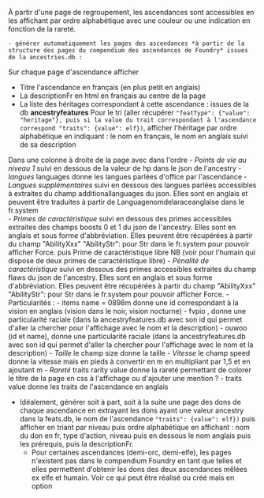 À partir d'une page de regroupement, les ascendances sont accessibles en les affichant par ordre alphabétique avec une couleur ou une indication en fonction de la rareté.

    - générer automatiquement les pages des ascendances *à partir de la structure des pages du compendium des ascendances de Foundry* issues de la ancestries.db :

Sur chaque page d'ascendance afficher
- Titre l'ascendance en français (en plus petit en anglais)
- La descriptionFr en html en français au centre de la page
- La liste des héritages correspondant à cette ascendance : issues de la db **ancestryfeatures** Pour le tri (aller récupérer `"featType": {"value": "heritage"}, puis si la value du trait correspondant à l'ascendance correspond "traits": {value": elf})`, afficher l'héritage par ordre alphabétique en indiquant : le nom en français, le nom en anglais suivi de sa description

Dans une colonne à droite de la page avec dans l'ordre
    - *Points de vie au niveau 1* suivi en dessous de la valeur de hp dans le json de l'ancestry 
    - *langues* languages donne les langues parlées d'office par l'ascendance
    - *Langues supplémentaires* suivi en dessous des langues parlées accessibles à extraites du champ additionallanguages du json. Elles sont en anglais et peuvent être traduites à partir de Languagenomdelaraceanglaise dans le fr.system  
    - *Primes de caractéristique* suivi en dessous des primes accessibles extraites des champs boosts 0 et 1 du json de l'ancestry. Elles sont en anglais et sous forme d'abbréviation. Elles peuvent être récupérées à partir du champ "AbilityXxx" "AbilityStr": pour Str dans le fr.system pour pouvoir afficher Force. puis Prime de caractéristique libre NB (voir pour l'humain qui dispose de deux primes de caractéristique libre)
    - *Pénalité de caractéristique* suivi en dessous des primes accessibles extraites du champ flaws du json de l'ancestry. Elles sont en anglais et sous forme d'abbréviation. Elles peuvent être récupérées à partir du champ "AbilityXxx" "AbilityStr": pour Str dans le fr.system pour pouvoir afficher Force. 
    - Particularités :
        - items name = 0898m donne une id correspondant à la vision en anglais (vision dans le noir, vision nocturne)
        - fvpio , donne une particularité raciale (dans la ancestryfeatures.db avec son id qui permet d'aller la chercher pour l'affichage avec le nom et la description)
        - ouwoo (id et name), donne une particularité raciale (dans la ancestryfeatures.db avec son id qui permet d'aller la chercher pour l'affichage avec le nom et la description) 
    - *Taille* le champ size donne la taille
    - *Vitesse* le champ speed donne la vitesse mais en pieds à convertir en m en multipliant par 1,5 et en ajoutant m
    - *Rareté* traits rarity value donne la rareté permettant de colorer le titre de la page en css à l'affichage ou d'ajouter une mention ?
        - traits value donne les traits de l'ascendance en anglais
    
- Idéalement, générer soit à part, soit à la suite une page des dons de chaque ascendance en extrayant les dons ayant une valeur ancestry dans la feats.db, le nom de l'ascendance `"traits": {value": elf})` puis afficher en triant par niveau puis ordre alphabétique en affichant : nom du don en fr, type d'action, niveau puis en dessous le nom anglais puis les prérequis, puis la descriptionFr. 
    - Pour certaines ascendances (demi-orc, demi-elfe), les pages n'existent pas dans le compendium Foundry en tant que telles et elles permettent d'obtenir les dons des deux ascendances mêlées ex elfe et humain. Voir ce qui peut être réalisé ou créé mais en option
